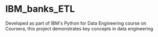 # IBM_banks_ETL
Developed as part of IBM's Python for Data Engineering course on Coursera, this project demonstrates key concepts in data engineering
